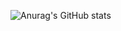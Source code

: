 ![Anurag's GitHub stats](https://github-readme-stats.vercel.app/api?username=whoppps&show_icons=true&theme=radical)




